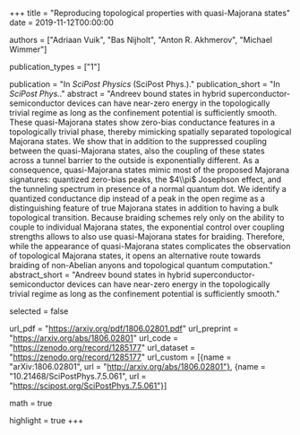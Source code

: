 +++
title = "Reproducing topological properties with quasi-Majorana states"
date = 2019-11-12T00:00:00

authors = ["Adriaan Vuik", "Bas Nijholt", "Anton R. Akhmerov", "Michael Wimmer"]

publication_types = ["1"]

publication = "In *SciPost Physics* (SciPost Phys.)."
publication_short = "In *SciPost Phys.*."
abstract = "Andreev bound states in hybrid superconductor-semiconductor devices can have near-zero energy in the topologically trivial regime as long as the confinement potential is sufficiently smooth. These quasi-Majorana states show zero-bias conductance features in a topologically trivial phase, thereby mimicking spatially separated topological Majorana states. We show that in addition to the suppressed coupling between the quasi-Majorana states, also the coupling of these states across a tunnel barrier to the outside is exponentially different. As a consequence, quasi-Majorana states mimic most of the proposed Majorana signatures: quantized zero-bias peaks, the $4\\pi$ Josephson effect, and the tunneling spectrum in presence of a normal quantum dot. We identify a quantized conductance dip instead of a peak in the open regime as a distinguishing feature of true Majorana states in addition to having a bulk topological transition. Because braiding schemes rely only on the ability to couple to individual Majorana states, the exponential control over coupling strengths allows to also use quasi-Majorana states for braiding. Therefore, while the appearance of quasi-Majorana states complicates the observation of topological Majorana states, it opens an alternative route towards braiding of non-Abelian anyons and topological quantum computation."
abstract_short = "Andreev bound states in hybrid superconductor-semiconductor devices can have near-zero energy in the topologically trivial regime as long as the confinement potential is sufficiently smooth."

selected = false

url_pdf = "https://arxiv.org/pdf/1806.02801.pdf"
url_preprint = "https://arxiv.org/abs/1806.02801"
url_code = "https://zenodo.org/record/1285177"
url_dataset = "https://zenodo.org/record/1285177"
url_custom = [{name = "arXiv:1806.02801", url = "http://arxiv.org/abs/1806.02801"}, {name = "10.21468/SciPostPhys.7.5.061", url = "https://scipost.org/SciPostPhys.7.5.061"}]

math = true

highlight = true
+++
